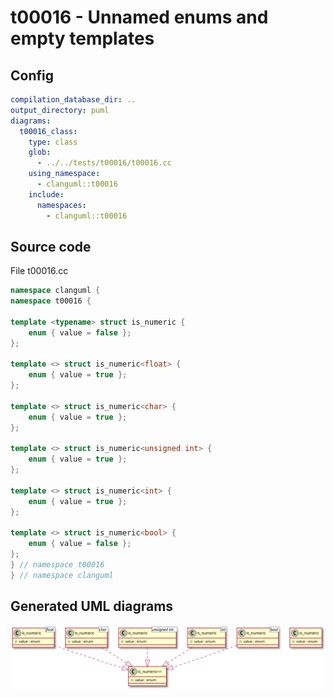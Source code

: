 # t00016 - Unnamed enums and empty templates
## Config
```yaml
compilation_database_dir: ..
output_directory: puml
diagrams:
  t00016_class:
    type: class
    glob:
      - ../../tests/t00016/t00016.cc
    using_namespace:
      - clanguml::t00016
    include:
      namespaces:
        - clanguml::t00016

```
## Source code
File t00016.cc
```cpp
namespace clanguml {
namespace t00016 {

template <typename> struct is_numeric {
    enum { value = false };
};

template <> struct is_numeric<float> {
    enum { value = true };
};

template <> struct is_numeric<char> {
    enum { value = true };
};

template <> struct is_numeric<unsigned int> {
    enum { value = true };
};

template <> struct is_numeric<int> {
    enum { value = true };
};

template <> struct is_numeric<bool> {
    enum { value = false };
};
} // namespace t00016
} // namespace clanguml

```
## Generated UML diagrams
![t00016_class](./t00016_class.svg "Unnamed enums and empty templates")
